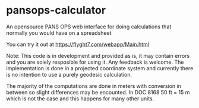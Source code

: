 # pansops-calculator
An opensource PANS OPS web interface for doing calculations that normally you would have on a spreadsheet

You can try it out at https://flyght7.com/webapp/Main.html

Note: This code is in development and provided as is, it may contain errors and you are solely resposible for using it. Any feedback is welcome.
The implementation is done in a projected coordinate system and currently there is no intention to use a purely geodesic calculation. 

The majority of the computations are done in meters with conversion in between so slight differences may be encounted. In DOC 8168 50 ft = 15 m which is not the case and this happens for many other units.
